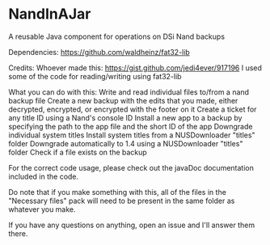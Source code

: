 # NandInAJar
A reusable Java component for operations on DSi Nand backups

Dependencies:
https://github.com/waldheinz/fat32-lib

Credits:
Whoever made this: https://gist.github.com/jedi4ever/917196
I used some of the code for reading/writing using fat32-lib

What you can do with this:
Write and read individual files to/from a nand backup file
Create a new backup with the edits that you made, either decrypted, encrypted, or encrypted with the footer on it
Create a ticket for any title ID using a Nand's console ID
Install a new app to a backup by specifying the path to the app file and the short ID of the app
Downgrade individual system titles
Install system titles from a NUSDownloader "titles" folder 
Downgrade automatically to 1.4 using a NUSDownloader "titles" folder
Check if a file exists on the backup 

For the correct code usage, please check out the javaDoc documentation included in the code. 

Do note that if you make something with this, all of the files in the "Necessary files" pack will need to be present in the same folder as whatever you make. 


If you have any questions on anything, open an issue and I'll answer them there. 
